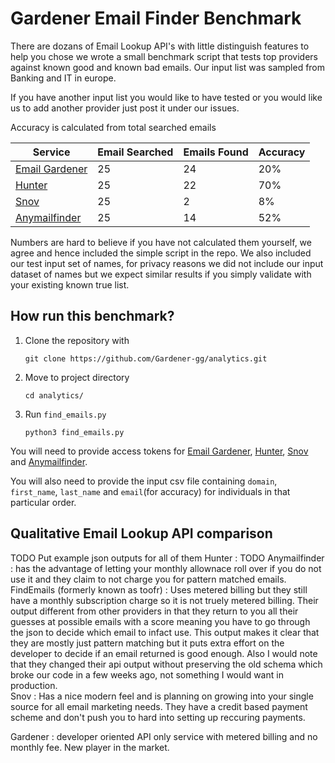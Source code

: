 # Gardener Email Finder Benchmark

There are dozans of Email Lookup API's with little distinguish features to help you chose we wrote a small benchmark script that tests top providers against known good and known bad emails. Our input list was sampled from Banking and IT in europe. 

If you have another input list you would like to have tested or you would like us to add another provider just post it under our issues. 

Accuracy is calculated from total searched emails

| Service | Email Searched | Emails Found | Accuracy |
|---------|----------------|--------------|----------|
|[Email Gardener](https://gardener.gg) | 25 | 24 | 20% |
|[Hunter](https://hunter.io) | 25 | 22 | 70% |
|[Snov](https://snov.io) | 25 | 2 | 8% |
|[Anymailfinder](https://anymailfinder.com) | 25 | 14 | 52% |

Numbers are hard to believe if you have not calculated them yourself, we agree and hence included the simple script in the repo.  We also included our test input set of names, for privacy reasons we did not include our input dataset of names but we expect similar results if you simply validate with your existing known true list. 


## How run this benchmark?

1. Clone the repository with 
    ```
    git clone https://github.com/Gardener-gg/analytics.git
    ```

2. Move to project directory
    ```
    cd analytics/
    ```

3. Run `find_emails.py`
    ```
    python3 find_emails.py
    ```
You will need to provide access tokens for [Email Gardener](https://gardener.gg), [Hunter](https://hunter.io), [Snov](https://snov.io) and [Anymailfinder](https://anymailfinder.com).

You will also need to provide the input csv file containing `domain`, `first_name`, `last_name` and `email`(for accuracy) for individuals in that particular order.


## Qualitative Email Lookup API comparison

TODO Put example json outputs for all of them 
Hunter  : TODO
Anymailfinder : has the advantage of letting your monthly allownace roll over if you do not use it and they claim to not charge you for pattern matched emails.  
FindEmails (formerly known as toofr) : Uses metered billing but they still have a monthly subscription charge so it is not truely metered billing. Their output different from other providers in that they return to you all their guesses at possible emails with a score meaning you have to go through the json to decide which email to infact use. This output makes it clear that they are mostly just pattern matching but it puts extra effort on the developer to decide if an email returned is good enough.  Also I would note that they changed their api output without preserving the old schema which broke our code in a few weeks ago,  not something I would want in production.  
Snov : Has a nice modern feel and is planning on growing into your single source for all email marketing needs. They have a credit based payment scheme and don't push you to hard into setting up reccuring payments. 

Gardener :  developer oriented API only service with metered billing and no monthly fee.  New player in the market. 
